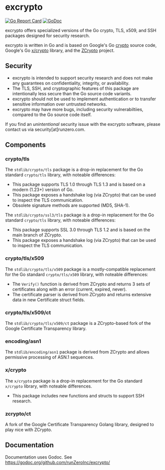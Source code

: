 excrypto
========

[![Go Report Card](https://goreportcard.com/badge/github.com/runZeroInc/excrypto)](https://goreportcard.com/report/github.com/runZeroInc/excrypto)
[![GoDoc](https://godoc.org/github.com/runZeroInc/excrypto?status.svg)](https://godoc.org/github.com/runZeroInc/excrypto)

excrypto offers specialized versions of the Go crypto, TLS, x509, and SSH packages designed for security research.

excrypto is written in Go and is based on Google's Go [crypto](https://github.com/golang/go/blob/master/src/crypto/) source code, Google's Go [x/crypto](https://cs.opensource.google/go/x/crypto) library, and the [ZCrypto](https://github.com/zmap/zcrypto/) project.

## Security

 * excrypto is intended to support security research and does not make any guarantees on confidentiality, integrity, or availability. 
 * The TLS, SSH, and cryptographic features of this package are intentionally less secure than the Go source code variants.
 * excrypto should not be used to implement authentication or to transfer sensitive information over untrusted networks.
 * excrypto may have more bugs, including security vulnerabiltiies, compared to the Go source code itself.

 If you find an _unintentional_ security issue with the excrypto software, please contact us via security[at]runzero.com.

## Components

### crypto/tls

The `stdlib/crypto/tls` package is a drop-in replacement for the Go standard `crypto/tls` library, with noteable differences:
 * This package supports TLS 1.0 through TLS 1.3 and is based on a modern (1.23+) version of Go.
 * This package exposes a handshake log (via ZCrypto) that can be used to inspect the TLS communication.
 * Obsolete signature methods are supported (MD5, SHA-1).

The `stdlib/crypto/ssl3/tls` package is a drop-in replacement for the Go standard `crypto/tls` library, with noteable differences:
 * This package supports SSL 3.0 through TLS 1.2 and is based on the main branch of ZCrypto.
 * This package exposes a handshake log (via ZCrypto) that can be used to inspect the TLS communication.

### crypto/tls/x509

The `stdlib/crypto/tls/x509` package is a mostly-compatible replacement for the Go standard `crypto/tls/x509` library, with noteable differences:
 * The `Verify()` function is derived from ZCrypto and returns 3 sets of certificates along with an error (current, expired, never).
 * The certificate parser is derived from ZCrypto and returns extensive data in new Certificate struct fields.

### crypto/tls/x509/ct

The `stdlib/crypto/tls/x509/ct` package is a ZCrypto-based fork of the Google Certificate Transparency library.

### encoding/asn1

The `stdlib/encoding/asn1` package is derived from ZCrypto and allows permissive processing of ASN.1 sequences.

### x/crypto

The `x/crypto` package is a drop-in replacement for the Go standard `x/crypto` library, with noteable differences.
 * This package includes new functions and structs to support SSH research.

### zcrypto/ct

A fork of the Google Certificate Transparency Golang library, designed to play nice with ZCrypto.

## Documentation

Documentation uses Godoc. See https://godoc.org/github.com/runZeroInc/excrypto/
